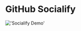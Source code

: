 # GitHub Socialify
!['Socialify Demo'](https://socialify.git.ci/wei/socialify/png?theme=Dark&language=1&owner=0&description=1&pattern=Charlie+Brown&issues=1&pulls=1)